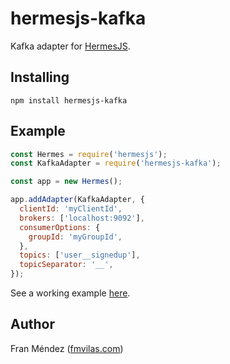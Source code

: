 # hermesjs-kafka

Kafka adapter for [HermesJS](https://github.com/fmvilas/hermes).

## Installing

```
npm install hermesjs-kafka
```

## Example

```js
const Hermes = require('hermesjs');
const KafkaAdapter = require('hermesjs-kafka');

const app = new Hermes();

app.addAdapter(KafkaAdapter, {
  clientId: 'myClientId',
  brokers: ['localhost:9092'],
  consumerOptions: {
    groupId: 'myGroupId',
  },
  topics: ['user__signedup'],
  topicSeparator: '__',
});
```

See a working example [here](./example/index.js).

## Author

Fran Méndez ([fmvilas.com](https://fmvilas.com))
